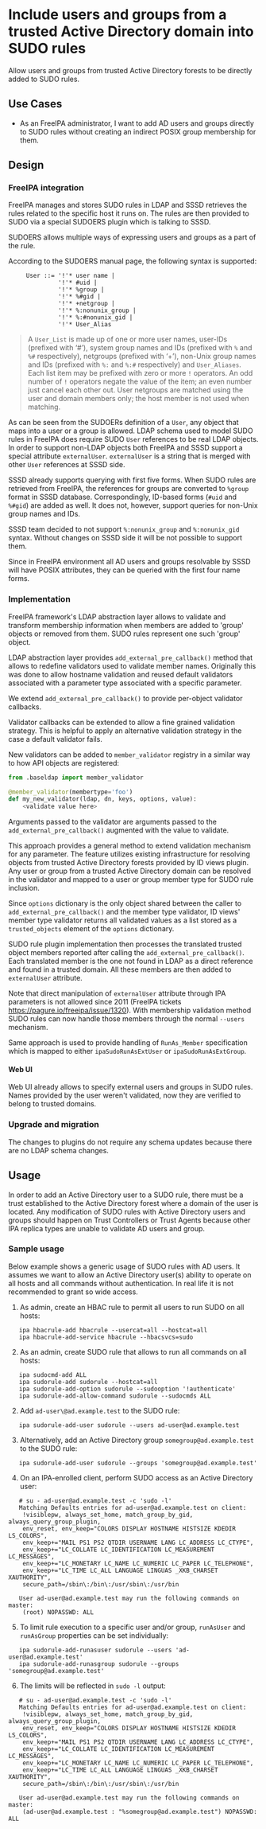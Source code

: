 # Include users and groups from a trusted Active Directory domain into SUDO rules

Allow users and groups from trusted Active Directory forests to be directly
added to SUDO rules.

## Use Cases

* As an FreeIPA administrator, I want to add AD users and groups directly to SUDO
  rules without creating an indirect POSIX group membership for them.

## Design

### FreeIPA integration

FreeIPA manages and stores SUDO rules in LDAP and SSSD retrieves the rules
related to the specific host it runs on. The rules are then provided to SUDO
via a special SUDOERS plugin which is talking to SSSD.

SUDOERS allows multiple ways of expressing users and groups as a part of the rule.

According to the SUDOERS manual page, the following syntax is supported:

```console
     User ::= '!'* user name |
              '!'* #uid |
              '!'* %group |
              '!'* %#gid |
              '!'* +netgroup |
              '!'* %:nonunix_group |
              '!'* %:#nonunix_gid |
              '!'* User_Alias
```

> A `User_List` is made up of one or more user names, user-IDs (prefixed with ‘#’),
> system group names and IDs (prefixed with `%` and `%#` respectively), netgroups
> (prefixed with ‘+’), non-Unix group names and IDs (prefixed with `%:` and `%:#`
> respectively) and `User_Aliases`. Each list item may be prefixed with zero or
> more `!` operators.  An odd number of `!` operators negate the value of the
> item; an even number just cancel each other out.  User netgroups are matched
> using the user and domain members only; the host member is not used when
> matching.

As can be seen from the SUDOERs definition of a `User`, any object that maps
into a user or a group is allowed.  LDAP schema used to model SUDO rules in
FreeIPA does require SUDO `User` references to be real LDAP objects. In order
to support non-LDAP objects both FreeIPA and SSSD support a special attribute
`externalUser`. `externalUser` is a string that is merged with other `User`
references at SSSD side.

SSSD already supports querying with first five forms. When SUDO rules are
retrieved from FreeIPA, the references for groups are converted to `%group`
format in SSSD database. Correspondingly, ID-based forms (`#uid` and `%#gid`)
are added as well.  It does not, however, support queries for non-Unix group
names and IDs.

SSSD team decided to not support `%:nonunix_group` and `%:nonunix_gid` syntax.
Without changes on SSSD side it will be not possible to support them.

Since in FreeIPA environment all AD users and groups resolvable by SSSD will
have POSIX attributes, they can be queried with the first four name forms.

### Implementation

FreeIPA framework's LDAP abstraction layer allows to validate and transform
membership information when members are added to 'group' objects or removed
from them. SUDO rules represent one such 'group' object.

LDAP abstraction layer provides `add_external_pre_callback()` method that
allows to redefine validators used to validate member names. Originally this
was done to allow hostname validation and reused default validators associated
with a parameter type associated with a specific parameter.

We extend `add_external_pre_callback()` to provide per-object validator
callbacks.

Validator callbacks can be extended to allow a fine grained validation
strategy.  This is helpful to apply an alternative validation strategy in the
case a default validator fails.

New validators can be added to `member_validator` registry in a similar
way to how API objects are registered:

```python
from .baseldap import member_validator

@member_validator(membertype='foo')
def my_new_validator(ldap, dn, keys, options, value):
    <validate value here>
```

Arguments passed to the validator are arguments passed to the
`add_external_pre_callback()` augmented with the value to validate.

This approach provides a general method to extend validation mechanism for any
parameter.  The feature utilizes existing infrastructure for resolving objects
from trusted Active Directory forests provided by ID views plugin. Any user or
group from a trusted Active Directory domain can be resolved in the validator
and mapped to a user or group member type for SUDO rule inclusion.

Since `options` dictionary is the only object shared between the caller to
`add_external_pre_callback()` and the member type validator, ID views' member
type validator returns all validated values as a list stored as a
`trusted_objects` element of the `options` dictionary.

SUDO rule plugin implementation then processes the translated trusted object
members reported after calling the `add_external_pre_callback()`. Each
translated member is the one not found in LDAP as a direct reference and found
in a trusted domain. All these members are then added to `externalUser`
attribute.

Note that direct manipulation of `externalUser` attribute through IPA
parameters is not allowed since 2011 (FreeIPA tickets
https://pagure.io/freeipa/issue/1320). With membership validation method SUDO
rules can now handle those members through the normal `--users` mechanism.

Same approach is used to provide handling of `RunAs_Member` specification
which is mapped to either `ipaSudoRunAsExtUser` or `ipaSudoRunAsExtGroup`.

#### Web UI

Web UI already allows to specify external users and groups in SUDO rules. Names
provided by the user weren't validated, now they are verified to belong to
trusted domains.

### Upgrade and migration

The changes to plugins do not require any schema updates because there are no
LDAP schema changes.

## Usage

In order to add an Active Directory user to a SUDO rule, there must be a trust
established to the Active Directory forest where a domain of the user is
located. Any modification of SUDO rules with Active Directory users and groups
should happen on Trust Controllers or Trust Agents because other IPA replica
types are unable to validate AD users and group.

### Sample usage

Below example shows a generic usage of SUDO rules with AD users. It assumes we
want to allow an Active Directory user(s) ability to operate on all hosts and
all commands without authentication. In real life it is not recommended to
grant so wide access.

1.  As admin, create an HBAC rule to permit all users to run SUDO on all hosts:
```console
   ipa hbacrule-add hbacrule --usercat=all --hostcat=all
   ipa hbacrule-add-service hbacrule --hbacsvcs=sudo
```

2. As an admin, create SUDO rule that allows to run all commands on all hosts:
```console
   ipa sudocmd-add ALL
   ipa sudorule-add sudorule --hostcat=all
   ipa sudorule-add-option sudorule --sudooption '!authenticate'
   ipa sudorule-add-allow-command sudorule --sudocmds ALL
```

2.  Add `ad-user\@ad.example.test` to the SUDO rule:
```console
   ipa sudorule-add-user sudorule --users ad-user@ad.example.test
```

3. Alternatively, add an Active Directory group `somegroup@ad.example.test` to the SUDO rule:
```console
   ipa sudorule-add-user sudorule --groups 'somegroup@ad.example.test'
```

4. On an IPA-enrolled client, perform SUDO access as an Active Directory user:
```console
   # su - ad-user@ad.example.test -c 'sudo -l'
   Matching Defaults entries for ad-user@ad.example.test on client:
    !visiblepw, always_set_home, match_group_by_gid, always_query_group_plugin,
    env_reset, env_keep="COLORS DISPLAY HOSTNAME HISTSIZE KDEDIR LS_COLORS",
    env_keep+="MAIL PS1 PS2 QTDIR USERNAME LANG LC_ADDRESS LC_CTYPE",
    env_keep+="LC_COLLATE LC_IDENTIFICATION LC_MEASUREMENT LC_MESSAGES",
    env_keep+="LC_MONETARY LC_NAME LC_NUMERIC LC_PAPER LC_TELEPHONE",
    env_keep+="LC_TIME LC_ALL LANGUAGE LINGUAS _XKB_CHARSET XAUTHORITY",
    secure_path=/sbin\:/bin\:/usr/sbin\:/usr/bin

   User ad-user@ad.example.test may run the following commands on master:
    (root) NOPASSWD: ALL
```

5. To limit rule execution to a specific user and/or group, `runAsUser` and
   `runAsGroup` properties can be set individually:
```console
   ipa sudorule-add-runasuser sudorule --users 'ad-user@ad.example.test'
   ipa sudorule-add-runasgroup sudorule --groups 'somegroup@ad.example.test'
```

6. The limits will be reflected in `sudo -l` output:
```console
   # su - ad-user@ad.example.test -c 'sudo -l'
   Matching Defaults entries for ad-user@ad.example.test on client:
    !visiblepw, always_set_home, match_group_by_gid, always_query_group_plugin,
    env_reset, env_keep="COLORS DISPLAY HOSTNAME HISTSIZE KDEDIR LS_COLORS",
    env_keep+="MAIL PS1 PS2 QTDIR USERNAME LANG LC_ADDRESS LC_CTYPE",
    env_keep+="LC_COLLATE LC_IDENTIFICATION LC_MEASUREMENT LC_MESSAGES",
    env_keep+="LC_MONETARY LC_NAME LC_NUMERIC LC_PAPER LC_TELEPHONE",
    env_keep+="LC_TIME LC_ALL LANGUAGE LINGUAS _XKB_CHARSET XAUTHORITY",
    secure_path=/sbin\:/bin\:/usr/sbin\:/usr/bin

   User ad-user@ad.example.test may run the following commands on master:
    (ad-user@ad.example.test : "%somegroup@ad.example.test") NOPASSWD: ALL
```

